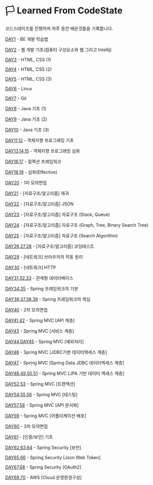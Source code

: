 # 🏳 Learned From CodeState 

코드스테이츠를 진행하며 하루 동안 배운것들을 기록합니다.


[DAY1](https://github.com/Shaa-code/Today-I-Learned/blob/main/CODESTATES/DAY1.md) - BE 개발 학습법

[DAY2](https://github.com/Shaa-code/Today-I-Learned/blob/main/CODESTATES/DAY2.md) - 웹 개발 기초(컴퓨터 구성요소와 웹 그리고 Intellij)

[DAY3](https://github.com/Shaa-code/Today-I-Learned/blob/main/CODESTATES/DAY3.md) - HTML, CSS (1)

[DAY4](https://github.com/Shaa-code/Today-I-Learned/blob/main/CODESTATES/DAY4.md) - HTML, CSS (2)

[DAY5](https://github.com/Shaa-code/Today-I-Learned/blob/main/CODESTATES/DAY5.md) - HTML, CSS (3)

[DAY6](https://github.com/Shaa-code/Today-I-Learned/blob/main/CODESTATES/DAY6.md) - Linux

[DAY7](https://github.com/Shaa-code/Today-I-Learned/blob/main/CODESTATES/DAY7.md) - Git

[DAY8](https://github.com/Shaa-code/Today-I-Learned/blob/main/CODESTATES/DAY8.md) - Java 기초 (1)

[DAY9](https://github.com/Shaa-code/Today-I-Learned/blob/main/CODESTATES/DAY9.md) - Java 기초 (2)

[DAY10](https://github.com/Shaa-code/Today-I-Learned/blob/main/CODESTATES/DAY10.md) - Java 기초 (3)

[DAY11,12](https://github.com/Shaa-code/Today-I-Learned/blob/main/%EC%9E%90%EB%B0%94/%EC%9E%90%EB%B0%94%EC%9D%98%20%EC%A0%95%EC%84%9D/%EA%B0%9D%EC%B2%B4%EC%A7%80%ED%96%A5%20%ED%94%84%EB%A1%9C%EA%B7%B8%EB%9E%98%EB%B0%8D1.md) - 객체지향 프로그래밍 기초

[DAY13,14,15](https://github.com/Shaa-code/Today-I-Learned/blob/main/%EC%9E%90%EB%B0%94/%EC%9E%90%EB%B0%94%EC%9D%98%20%EC%A0%95%EC%84%9D/%EA%B0%9D%EC%B2%B4%EC%A7%80%ED%96%A5%20%ED%94%84%EB%A1%9C%EA%B7%B8%EB%9E%98%EB%B0%8D2.md) - 객체지향 프로그래밍 심화

[DAY16,17](https://github.com/Shaa-code/Today-I-Learned/blob/main/CODESTATES/DAY16,17.md) - 컬렉션 프레임워크

[DAY18,19](https://github.com/Shaa-code/Today-I-Learned/blob/main/CODESTATES/DAY19.md) - 심화(Effective)

[DAY20](https://peaceofm1nd.tistory.com/172) - 1차 모의면접

[DAY21](https://github.com/Shaa-code/Today-I-Learned/blob/main/CODESTATES/DAY21.md) - \[자료구조/알고리즘\] 재귀

[DAY22](https://github.com/Shaa-code/Today-I-Learned/blob/main/CODESTATES/DAY22.md) - \[자료구조/알고리즘\] JSON

[DAY23](https://github.com/Shaa-code/Today-I-Learned/blob/main/CODESTATES/DAY23.md) - \[자료구조/알고리즘\] 자료구조 (Stack, Queue)

[DAY24](https://github.com/Shaa-code/Today-I-Learned/blob/main/CODESTATES/DAY24.md) - \[자료구조/알고리즘\] 자료구조 (Graph, Tree, Binary Search Tree)

[DAY25](https://github.com/Shaa-code/Today-I-Learned/blob/main/CODESTATES/DAY25.md) - \[자료구조/알고리즘\] 자료구조 (Search Algorithm)

[DAY26,27,28](https://github.com/Shaa-code/Today-I-Learned/blob/main/CODESTATES/DAY26,27,28.md) - \[자료구조/알고리즘\] 코딩테스트

[DAY29](https://github.com/Shaa-code/Today-I-Learned/blob/main/Network/%EB%AA%A8%EB%93%A0%20%EA%B0%9C%EB%B0%9C%EC%9E%90%EB%A5%BC%20%EC%9C%84%ED%95%9C%20HTTP%EC%9B%B9%20%EA%B8%B0%EB%B3%B8%EC%A7%80%EC%8B%9D.md) - \[네트워크\] 브라우저의 작동 원리

[DAY30](https://github.com/Shaa-code/Today-I-Learned/blob/main/CODESTATES/DAY30.md) - \[네트워크\] HTTP

[DAY31,32,33](https://github.com/Shaa-code/Today-I-Learned/blob/main/CODESTATES/DAY31,32,33.md) - 관계형 데이터베이스

[DAY34,35](https://github.com/Shaa-code/Today-I-Learned/blob/main/CODESTATES/DAY34,35.md) - Spring 프레임워크의 기본

[DAY36,37,38,39](https://github.com/Shaa-code/Today-I-Learned/blob/main/CODESTATES/DAY36,37,38,39.md) - Spring 프레임워크의 핵심

[DAY40](https://peaceofm1nd.tistory.com/222) - 2차 모의면접

[DAY41,42](https://github.com/Shaa-code/Today-I-Learned/blob/main/CODESTATES/DAY41,42.md) - Spring MVC [API 계층]

[DAY43](https://github.com/Shaa-code/Today-I-Learned/blob/main/CODESTATES/DAY43.md) - Spring MVC [서비스 계층]

[DAY44,DAY45](https://github.com/Shaa-code/Today-I-Learned/blob/main/CODESTATES/DAY44,DAY45.md) - Spring MVC [예외처리]

[DAY46](https://github.com/Shaa-code/Today-I-Learned/blob/main/CODESTATES/DAY46.md) - Spring MVC [JDBC기반 데이터엑세스 계층]

[DAY47](https://github.com/Shaa-code/Today-I-Learned/blob/main/CODESTATES/DAY47.md) - Spring MVC [Spring Data JDBC 데이터엑세스 계층]

[DAY48,49,50,51](https://github.com/Shaa-code/Today-I-Learned/blob/main/CODESTATES/DAY48,49,50,51.md) - Spring MVC [JPA 기반 데이터 액세스 계층]

[DAY52,53](https://github.com/Shaa-code/Today-I-Learned/blob/main/CODESTATES/DAY52,53.md) - Spring MVC [트랜잭션]

[DAY54,55,56](https://github.com/Shaa-code/Today-I-Learned/blob/main/CODESTATES/DAY54,55,56.md) - Spring MVC [테스팅]

[DAY57,58](https://github.com/Shaa-code/Today-I-Learned/blob/main/CODESTATES/DAY57,58.md) - Spring MVC [API 문서화]

[DAY59](https://github.com/Shaa-code/Today-I-Learned/blob/main/CODESTATES/DAY59.md) - Spring MVC [어플리케이션 배포]

[DAY60](https://peaceofm1nd.tistory.com/260?category=1022090) - 3차 모의면접

[DAY61](https://github.com/Shaa-code/Today-I-Learned/blob/main/CODESTATES/DAY61.md) - [인증/보안] 기초

[DAY62,63,64](https://github.com/Shaa-code/Today-I-Learned/blob/main/CODESTATES/DAY62,63,64.md) - Spring Security [보안]

[DAY65,66](https://github.com/Shaa-code/Today-I-Learned/blob/main/CODESTATES/DAY65,66.md) - Spring Security [Json Web Token]

[DAY67,68](https://github.com/Shaa-code/Today-I-Learned/blob/main/CODESTATES/DAY67.md) - Spring Security [OAuth2]

[DAY69,70](https://github.com/Shaa-code/Today-I-Learned/blob/main/CODESTATES/DAY68.md) - AWS [Cloud 운영환경구성]
